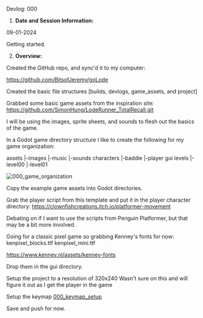 Devlog: 000

1. **Date and Session Information:**

09-01-2024

Getting started.


2. **Overview:**

Created the GitHub repo, and sync'd it to my computer:

https://github.com/BitsofJeremy/goLode

Created the basic file structures [builds, devlogs, game_assets, and project]

Grabbed some basic game assets from the inspiration site:
https://github.com/SimonHung/LodeRunner_TotalRecall.git

I will be using the images, sprite sheets, and sounds to flesh out the basics of the game.

In a Godot game directory structure I like to create the following for my game organization:

assets
 |-images
 |-music
 |-sounds
characters
 |-baddie
 |-player
gui
levels
 |-level00
 |-level01

![000_game_organization](./media/000_game_organization)

Copy the example game assets into Godot directories.

Grab the player script from this template and put it in the player character directory:
https://clownfishcreations.itch.io/platformer-movement

Debating on if I want to use the scripts from Penguin Platformer, but that may be a bit more involved.

Going for a classic pixel game so grabbing Kenney's fonts for now:
  kenpixel_blocks.ttf
  kenpixel_mini.ttf

https://www.kenney.nl/assets/kenney-fonts

Drop them in the gui directory.

Setup the project to a resolution of 320x240
  Wasn't sure on this and will figure it out as I get the player in the game

Setup the keymap [000_keymap_setup](./media/000_keymap_setup)

Save and push for now.
